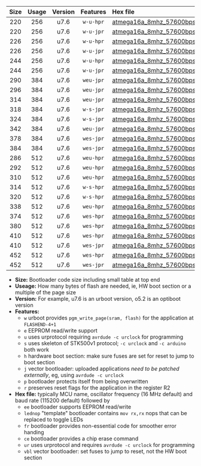|Size|Usage|Version|Features|Hex file|
|:-:|:-:|:-:|:-:|:--|
|220|256|u7.6|`w-u-hpr`|[atmega16a_8mhz_57600bps_ur.hex](https://raw.githubusercontent.com/stefanrueger/urboot/main/bootloaders/atmega16a/fcpu_8mhz/57600_bps/atmega16a_8mhz_57600bps_ur.hex)|
|220|256|u7.6|`w-u-jpr`|[atmega16a_8mhz_57600bps_ur_vbl.hex](https://raw.githubusercontent.com/stefanrueger/urboot/main/bootloaders/atmega16a/fcpu_8mhz/57600_bps/atmega16a_8mhz_57600bps_ur_vbl.hex)|
|226|256|u7.6|`w-u-hpr`|[atmega16a_8mhz_57600bps_lednop_ur.hex](https://raw.githubusercontent.com/stefanrueger/urboot/main/bootloaders/atmega16a/fcpu_8mhz/57600_bps/atmega16a_8mhz_57600bps_lednop_ur.hex)|
|226|256|u7.6|`w-u-jpr`|[atmega16a_8mhz_57600bps_lednop_ur_vbl.hex](https://raw.githubusercontent.com/stefanrueger/urboot/main/bootloaders/atmega16a/fcpu_8mhz/57600_bps/atmega16a_8mhz_57600bps_lednop_ur_vbl.hex)|
|244|256|u7.6|`w-u-hpr`|[atmega16a_8mhz_57600bps_lednop_fr_ur.hex](https://raw.githubusercontent.com/stefanrueger/urboot/main/bootloaders/atmega16a/fcpu_8mhz/57600_bps/atmega16a_8mhz_57600bps_lednop_fr_ur.hex)|
|244|256|u7.6|`w-u-jpr`|[atmega16a_8mhz_57600bps_lednop_fr_ur_vbl.hex](https://raw.githubusercontent.com/stefanrueger/urboot/main/bootloaders/atmega16a/fcpu_8mhz/57600_bps/atmega16a_8mhz_57600bps_lednop_fr_ur_vbl.hex)|
|290|384|u7.6|`weu-jpr`|[atmega16a_8mhz_57600bps_ee_ur_vbl.hex](https://raw.githubusercontent.com/stefanrueger/urboot/main/bootloaders/atmega16a/fcpu_8mhz/57600_bps/atmega16a_8mhz_57600bps_ee_ur_vbl.hex)|
|296|384|u7.6|`weu-jpr`|[atmega16a_8mhz_57600bps_ee_lednop_ur_vbl.hex](https://raw.githubusercontent.com/stefanrueger/urboot/main/bootloaders/atmega16a/fcpu_8mhz/57600_bps/atmega16a_8mhz_57600bps_ee_lednop_ur_vbl.hex)|
|314|384|u7.6|`weu-jpr`|[atmega16a_8mhz_57600bps_ee_lednop_fr_ur_vbl.hex](https://raw.githubusercontent.com/stefanrueger/urboot/main/bootloaders/atmega16a/fcpu_8mhz/57600_bps/atmega16a_8mhz_57600bps_ee_lednop_fr_ur_vbl.hex)|
|318|384|u7.6|`w-s-jpr`|[atmega16a_8mhz_57600bps_vbl.hex](https://raw.githubusercontent.com/stefanrueger/urboot/main/bootloaders/atmega16a/fcpu_8mhz/57600_bps/atmega16a_8mhz_57600bps_vbl.hex)|
|324|384|u7.6|`w-s-jpr`|[atmega16a_8mhz_57600bps_lednop_vbl.hex](https://raw.githubusercontent.com/stefanrueger/urboot/main/bootloaders/atmega16a/fcpu_8mhz/57600_bps/atmega16a_8mhz_57600bps_lednop_vbl.hex)|
|342|384|u7.6|`weu-jpr`|[atmega16a_8mhz_57600bps_ee_lednop_fr_ce_ur_vbl.hex](https://raw.githubusercontent.com/stefanrueger/urboot/main/bootloaders/atmega16a/fcpu_8mhz/57600_bps/atmega16a_8mhz_57600bps_ee_lednop_fr_ce_ur_vbl.hex)|
|378|384|u7.6|`wes-jpr`|[atmega16a_8mhz_57600bps_ee_vbl.hex](https://raw.githubusercontent.com/stefanrueger/urboot/main/bootloaders/atmega16a/fcpu_8mhz/57600_bps/atmega16a_8mhz_57600bps_ee_vbl.hex)|
|384|384|u7.6|`wes-jpr`|[atmega16a_8mhz_57600bps_ee_lednop_vbl.hex](https://raw.githubusercontent.com/stefanrueger/urboot/main/bootloaders/atmega16a/fcpu_8mhz/57600_bps/atmega16a_8mhz_57600bps_ee_lednop_vbl.hex)|
|286|512|u7.6|`weu-hpr`|[atmega16a_8mhz_57600bps_ee_ur.hex](https://raw.githubusercontent.com/stefanrueger/urboot/main/bootloaders/atmega16a/fcpu_8mhz/57600_bps/atmega16a_8mhz_57600bps_ee_ur.hex)|
|292|512|u7.6|`weu-hpr`|[atmega16a_8mhz_57600bps_ee_lednop_ur.hex](https://raw.githubusercontent.com/stefanrueger/urboot/main/bootloaders/atmega16a/fcpu_8mhz/57600_bps/atmega16a_8mhz_57600bps_ee_lednop_ur.hex)|
|310|512|u7.6|`weu-hpr`|[atmega16a_8mhz_57600bps_ee_lednop_fr_ur.hex](https://raw.githubusercontent.com/stefanrueger/urboot/main/bootloaders/atmega16a/fcpu_8mhz/57600_bps/atmega16a_8mhz_57600bps_ee_lednop_fr_ur.hex)|
|314|512|u7.6|`w-s-hpr`|[atmega16a_8mhz_57600bps.hex](https://raw.githubusercontent.com/stefanrueger/urboot/main/bootloaders/atmega16a/fcpu_8mhz/57600_bps/atmega16a_8mhz_57600bps.hex)|
|320|512|u7.6|`w-s-hpr`|[atmega16a_8mhz_57600bps_lednop.hex](https://raw.githubusercontent.com/stefanrueger/urboot/main/bootloaders/atmega16a/fcpu_8mhz/57600_bps/atmega16a_8mhz_57600bps_lednop.hex)|
|338|512|u7.6|`weu-hpr`|[atmega16a_8mhz_57600bps_ee_lednop_fr_ce_ur.hex](https://raw.githubusercontent.com/stefanrueger/urboot/main/bootloaders/atmega16a/fcpu_8mhz/57600_bps/atmega16a_8mhz_57600bps_ee_lednop_fr_ce_ur.hex)|
|374|512|u7.6|`wes-hpr`|[atmega16a_8mhz_57600bps_ee.hex](https://raw.githubusercontent.com/stefanrueger/urboot/main/bootloaders/atmega16a/fcpu_8mhz/57600_bps/atmega16a_8mhz_57600bps_ee.hex)|
|380|512|u7.6|`wes-hpr`|[atmega16a_8mhz_57600bps_ee_lednop.hex](https://raw.githubusercontent.com/stefanrueger/urboot/main/bootloaders/atmega16a/fcpu_8mhz/57600_bps/atmega16a_8mhz_57600bps_ee_lednop.hex)|
|410|512|u7.6|`wes-hpr`|[atmega16a_8mhz_57600bps_ee_lednop_fr.hex](https://raw.githubusercontent.com/stefanrueger/urboot/main/bootloaders/atmega16a/fcpu_8mhz/57600_bps/atmega16a_8mhz_57600bps_ee_lednop_fr.hex)|
|410|512|u7.6|`wes-jpr`|[atmega16a_8mhz_57600bps_ee_lednop_fr_vbl.hex](https://raw.githubusercontent.com/stefanrueger/urboot/main/bootloaders/atmega16a/fcpu_8mhz/57600_bps/atmega16a_8mhz_57600bps_ee_lednop_fr_vbl.hex)|
|452|512|u7.6|`wes-hpr`|[atmega16a_8mhz_57600bps_ee_lednop_fr_ce.hex](https://raw.githubusercontent.com/stefanrueger/urboot/main/bootloaders/atmega16a/fcpu_8mhz/57600_bps/atmega16a_8mhz_57600bps_ee_lednop_fr_ce.hex)|
|452|512|u7.6|`wes-jpr`|[atmega16a_8mhz_57600bps_ee_lednop_fr_ce_vbl.hex](https://raw.githubusercontent.com/stefanrueger/urboot/main/bootloaders/atmega16a/fcpu_8mhz/57600_bps/atmega16a_8mhz_57600bps_ee_lednop_fr_ce_vbl.hex)|

- **Size:** Bootloader code size including small table at top end
- **Useage:** How many bytes of flash are needed, ie, HW boot section or a multiple of the page size
- **Version:** For example, u7.6 is an urboot version, o5.2 is an optiboot version
- **Features:**
  + `w` urboot provides `pgm_write_page(sram, flash)` for the application at `FLASHEND-4+1`
  + `e` EEPROM read/write support
  + `u` uses urprotocol requiring `avrdude -c urclock` for programming
  + `s` uses skeleton of STK500v1 protocol; `-c urclock` and `-c arduino` both work
  + `h` hardware boot section: make sure fuses are set for reset to jump to boot section
  + `j` vector bootloader: uploaded applications *need to be patched externally*, eg, using `avrdude -c urclock`
  + `p` bootloader protects itself from being overwritten
  + `r` preserves reset flags for the application in the register R2
- **Hex file:** typically MCU name, oscillator frequency (16 MHz default) and baud rate (115200 default) followed by
  + `ee` bootloader supports EEPROM read/write
  + `lednop` "template" bootloader contains `mov rx,rx` nops that can be replaced to toggle LEDs
  + `fr` bootloader provides non-essential code for smoother error handing
  + `ce` bootloader provides a chip erase command
  + `ur` uses urprotocol and requires `avrdude -c urclock` for programming
  + `vbl` vector bootloader: set fuses to jump to reset, not the HW boot section
